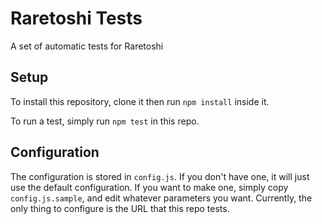 # Raretoshi Tests
A set of automatic tests for Raretoshi

## Setup
To install this repository, clone it then run `npm install` inside it.

To run a test, simply run `npm test` in this repo.

## Configuration
The configuration is stored in `config.js`.  If you don't have one, it will just use the default configuration.  If you want to make one, simply copy `config.js.sample`, and edit whatever parameters you want.  Currently, the only thing to configure is the URL that this repo tests.
